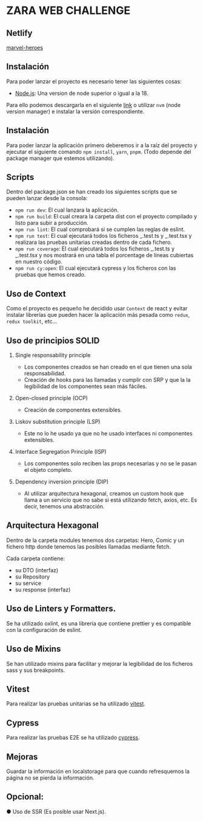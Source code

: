 # ZARA WEB CHALLENGE

## Netlify

[marvel-heroes](https://stellular-alpaca-1cc7a1.netlify.app/)

## Instalación

Para poder lanzar el proyecto es necesario tener las siguientes cosas:

- [Node.js](https://nodejs.org/en): Una version de node superior o igual a la 18.

Para ello podemos descargarla en el siguiente [link](https://nodejs.org/en) o utilizar `nvm` (node version manager) e instalar la versión correspondiente.

## Instalación

Para poder lanzar la aplicación primero deberemos ir a la raíz del proyecto y ejecutar el siguiente comando `npm install`, `yarn`, `pnpm`. (Todo depende del package manager que estemos utilizando).

## Scripts

Dentro del package.json se han creado los siguientes scripts que se pueden lanzar desde la consola:

- `npm run dev`: El cual lanzara la aplicación.
- `npm run build`: El cual creara la carpeta dist con el proyecto compilado y listo para subir a producción.
- `npm run lint`: El cual comprobará si se cumplen las reglas de eslint.
- `npm run test`: El cual ejecutará todos los ficheros _.test.ts y _.test.tsx y realizara las pruebas unitarias creadas dentro de cada fichero.
- `npm run coverage`: El cual ejecutará todos los ficheros _.test.ts y _.test.tsx y nos mostrará en una tabla el porcentage de líneas cubiertas en nuestro código.
- `npm run cy:open`: El cual ejecutará cypress y los ficheros con las pruebas que hemos creado.

## Uso de Context

Como el proyecto es pequeño he decidido usar `Context` de react y evitar instalar librerías que pueden hacer la aplicación más pesada como `redux`, `redux toolkit`, etc...

## Uso de principios SOLID

1. Single responsability principle

   - Los componentes creados se han creado en el que tienen una sola responsabilidad.
   - Creación de hooks para las llamadas y cumplir con SRP y que la la legibilidad de los componentes sean más fáciles.

2. Open-closed principle (OCP)

   - Creación de componentes extensibles.

3. Liskov substitution principle (LSP)

   - Este no lo he usado ya que no he usado interfaces ni componentes extensibles.

4. Interface Segregation Principle (ISP)

   - Los componentes solo reciben las props necesarias y no se le pasan el objeto completo.

5. Dependency inversion principle (DIP)

   - Al utilizar arquitectura hexagonal, creamos un custom hook que llama a un servicio que no sabe si está utilizando fetch, axios, etc. Es decir, tenemos una abstracción.

## Arquitectura Hexagonal

Dentro de la carpeta modules tenemos dos carpetas: Hero, Comic y un fichero http donde tenemos las posibles llamadas mediante fetch.

Cada carpeta contiene:

- su DTO (interfaz)
- su Repository
- su service
- su response (interfaz)

## Uso de Linters y Formatters.

Se ha utilizado oxlint, es una librería que contiene prettier y es compatible con la configuración de eslint.

## Uso de Mixins

Se han utilizado mixins para facilitar y mejorar la legibilidad de los ficheros sass y sus breakpoints.

## Vitest

Para realizar las pruebas unitarias se ha utilizado [vitest](https://vitest.dev/).

## Cypress

Para realizar las pruebas E2E se ha utilizado [cypress](https://www.cypress.io/).

## Mejoras

Guardar la información en localstorage para que cuando refresquemos la página no se pierda la información.

## Opcional:

● Uso de SSR (Es posible usar Next.js).
